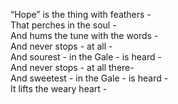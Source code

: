 “Hope” is the thing with feathers -  
That perches in the soul -  
And hums the tune with the words -  
And never stops - at all -  
And sourest - in the Gale - is heard -  
And never stops - at all there-  
And sweetest - in the Gale - is heard -  
It lifts the weary heart - 